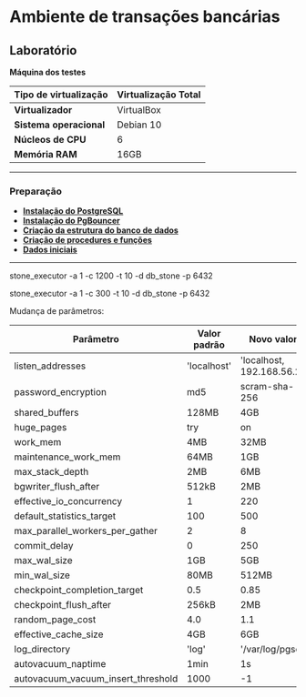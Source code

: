 # Ambiente de transações bancárias

## Laboratório

**Máquina dos testes**

| **Tipo de virtualização** | Virtualização Total |
|---------------------------|---------------------|
| **Virtualizador**         | VirtualBox          |
| **Sistema operacional**   | Debian 10           |
| **Núcleos de CPU**        | 6                   |
| **Memória RAM**           | 16GB                |

---

### Preparação 

- [**Instalação do PostgreSQL**](procedimentos/00_install_postgres.md)
- [**Instalação do PgBouncer**](procedimentos/01_install_pgbouncer.md)
- [**Criação da estrutura do banco de dados**](procedimentos/02_db.md)
- [**Criação de procedures e funções**](procedimentos/03_proc_func.md)
- [**Dados iniciais**](procedimentos/04_initial_data.md)

---



stone_executor -a 1 -c 1200 -t 10 -d db_stone -p 6432

stone_executor -a 1 -c 300 -t 10 -d db_stone -p 6432



Mudança de parâmetros:

| **Parâmetro** | **Valor padrão** | **Novo valor** |
|---------------|------------------|----------------|
| listen_addresses | 'localhost' | 'localhost, 192.168.56.2'|
| password_encryption  | md5 | scram-sha-256 |
| shared_buffers | 128MB | 4GB |
| huge_pages | try | on |
| work_mem | 4MB | 32MB |
| maintenance_work_mem | 64MB | 1GB |
| max_stack_depth | 2MB | 6MB |
| bgwriter_flush_after | 512kB | 2MB |
| effective_io_concurrency | 1 | 220 |
| default_statistics_target | 100 | 500
| max_parallel_workers_per_gather | 2 | 8 |
| commit_delay | 0 | 250 |
| max_wal_size | 1GB | 5GB |
| min_wal_size | 80MB | 512MB |
| checkpoint_completion_target | 0.5 | 0.85 |
| checkpoint_flush_after | 256kB | 2MB |
| random_page_cost | 4.0 | 1.1 |
| effective_cache_size | 4GB | 6GB |
| log_directory | 'log' | '/var/log/pgsql' |
| autovacuum_naptime | 1min | 1s |
| autovacuum_vacuum_insert_threshold | 1000 | -1 |